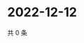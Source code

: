 # 2022-12-12

共 0 条

<!-- BEGIN WEIBO -->
<!-- 最后更新时间 Mon Dec 12 2022 06:13:12 GMT+0800 (China Standard Time) -->

<!-- END WEIBO -->
